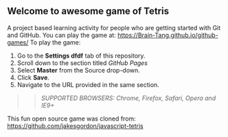 ## Welcome to awesome game of Tetris

A project based learning activity for people who are getting started with Git and GitHub.
You can play the game at: https://Brain-Tang.github.io/github-games/
To play the game:
1. Go to the **Settings dfdf** tab of this repository.
1. Scroll down to the section titled _GitHub Pages_
1. Select **Master** from the Source drop-down.
1. Click **Save**.
1. Navigate to the URL provided in the same section.

>> _*SUPPORTED BROWSERS*: Chrome, Firefox, Safari, Opera and IE9+_

This fun open source game was cloned from: https://github.com/jakesgordon/javascript-tetris
